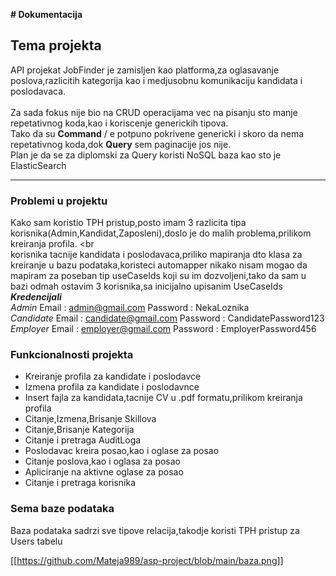 **# Dokumentacija**

## Tema projekta
API projekat JobFinder je zamisljen kao platforma,za oglasavanje poslova,razlicitih kategorija kao i medjusobnu komunikaciju kandidata i poslodavaca.<br />                         
Za sada fokus nije bio na CRUD operacijama vec na pisanju sto manje repetativnog koda,kao i koriscenje generickih tipova.<br />
Tako da su **Command** / e potpuno pokrivene genericki i skoro da nema repetativnog koda,dok **Query** sem paginacije jos nije.<br />
Plan je da se za diplomski za Query koristi NoSQL baza kao sto je ElasticSearch<br />

***
### Problemi u projektu
Kako sam koristio TPH pristup,posto imam 3 razlicita tipa korisnika(Admin,Kandidat,Zaposleni),doslo je do malih problema,prilikom kreiranja profila. <br    
korisnika tacnije kandidata i poslodavaca,priliko mapiranja dto klasa za kreiranje u bazu podataka,koristeci automapper nikako nisam mogao da mapiram za poseban tip useCaseIds koji su im dozvoljeni,tako da sam u bazi odmah ostavim 3 korisnika,sa inicijalno upisanim UseCaseIds<br />
_**Kredencijali**_<br />
_Admin_
Email : admin@gmail.com
Password : NekaLoznika<br />
_Candidate_
Email : candidate@gmail.com
Password : CandidatePassword123<br />
_Employer_
Email : employer@gmail.com
Password : EmployerPassword456<br />
### Funkcionalnosti projekta
* Kreiranje profila za kandidate i poslodavce <br />
* Izmena profila za kandidate i poslodavnce <br />
* Insert fajla za kandidata,tacnije CV u .pdf formatu,prilikom kreiranja profila <br />
* Citanje,Izmena,Brisanje Skillova <br />
* Citanje,Brisanje Kategorija <br />
* Citanje i pretraga AuditLoga <br />
* Poslodavac kreira posao,kao i oglase za posao <br />
* Citanje poslova,kao i oglasa za posao <br />
* Apliciranje na aktivne oglase za posao <br />
* Citanje i pretraga korisnika <br />
### Sema baze podataka
Baza podataka sadrzi sve tipove relacija,takodje koristi TPH pristup za Users tabelu <br/>

[[https://github.com/Mateja989/asp-project/blob/main/baza.png]]
